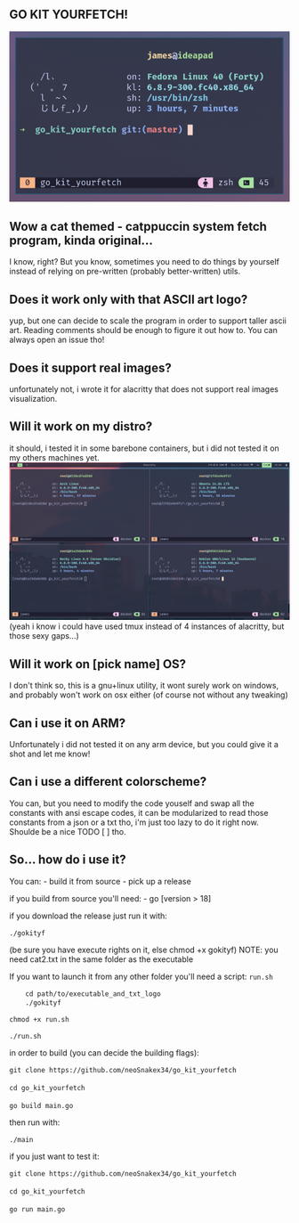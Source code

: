 ## GO KIT YOURFETCH! 
![This should definitely be an image](imgs/alacritty.png)

## Wow a cat themed - catppuccin system fetch program, kinda original...
I know, right? But you know, sometimes you need to do things by yourself instead of relying on pre-written (probably better-written) utils.

## Does it work only with that ASCII art logo?
yup, but one can decide to scale the program in order to support taller ascii art.
Reading comments should be enough to figure it out how to. You can always open an issue tho!

## Does it support real images?
unfortunately not, i wrote it for alacritty that does not support real images visualization.

## Will it work on my distro?
it should, i tested it in some barebone containers, but i did not tested it on my others machines yet. 
![this should definitely be an image](imgs/containers.png)
(yeah i know i could have used tmux instead of 4 instances of alacritty, but those sexy gaps...)

## Will it work on [pick name] OS?
I don't think so, this is a gnu+linux utility, it wont surely work on windows, and probably won't work on osx either (of course not without any tweaking)

## Can i use it on ARM?
Unfortunately i did not tested it on any arm device, but you could give it a shot and let me know!

## Can i use a different colorscheme? 
You can, but you need to modify the code youself and swap all the constants with ansi escape codes, it can be modularized to read those constants from a json or a txt tho, i'm just too lazy to do it right now. Shoulde be a nice TODO [ ] tho.

## So... how do i use it?
You can:
    - build it from source 
    - pick up a release

if you build from source you'll need:
    - go [version > 18]

if you download the release just run it with:
```shell
./gokityf
```
(be sure you have execute rights on it, else chmod +x gokityf)
NOTE: you need cat2.txt in the same folder as the executable

If you want to launch it from any other folder you'll need a script:
```run.sh```
```shell
    cd path/to/executable_and_txt_logo
    ./gokityf
```
```shell
chmod +x run.sh
```
```shell
./run.sh
```

in order to build (you can decide the building flags):
```shell 
git clone https://github.com/neoSnakex34/go_kit_yourfetch

cd go_kit_yourfetch

go build main.go

```
then run with:
```shell
./main

```


if you just want to test it:
```shell
git clone https://github.com/neoSnakex34/go_kit_yourfetch

cd go_kit_yourfetch

go run main.go
```
